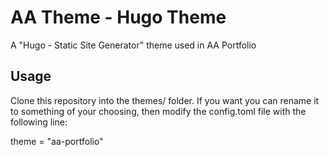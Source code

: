 # AA Theme - Hugo Theme
A "Hugo - Static Site Generator" theme used in AA Portfolio

## Usage
Clone this repository into the themes/ folder. If you want you can rename it to something of your choosing, then modify the config.toml file with the following line:

theme = "aa-portfolio" 
